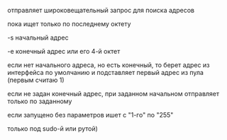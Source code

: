 отправляет широковещательный запрос для поиска адресов

пока ищет только по последнему октету

-s  начальный адрес

-e  конечный адрес или его 4-й октет

если нет начального адреса, но есть конечный, то берет адрес из интерфейса по умолчанию и подставляет первый адрес из пула (первым считаю 1)

если не задан конечный адрес, при заданном начальном отправляет только по заданному

если запущено без параметров ишет с "1-го" по "255"

только под sudо-й или рутой)

